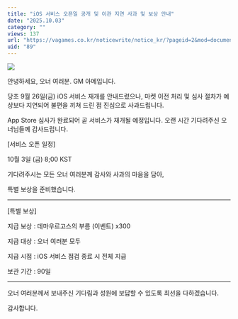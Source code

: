 ```yaml
---
title: "iOS 서비스 오픈일 공개 및 이관 지연 사과 및 보상 안내"
date: "2025.10.03"
category: ""
views: 137
url: "https://vagames.co.kr/noticewrite/notice_kr/?pageid=2&mod=document&uid=89"
uid: "89"
---
```


![](/images/news/live/kr/89-d2130392.png)

안녕하세요, 오너 여러분. GM 아메입니다.

  
당초 9월 26일(금) iOS 서비스 재개를 안내드렸으나, 마켓 이전 처리 및 심사 절차가 예상보다 지연되어 불편을 끼쳐 드린 점 진심으로 사과드립니다.

App Store 심사가 완료되어 곧 서비스가 재개될 예정입니다. 오랜 시간 기다려주신 오너님들께 감사드립니다.  
  
\[서비스 오픈 일정\]

10월 3일 (금) 8;00 KST  
  
  
  
  
기다려주시는 모든 오너 여러분께 감사와 사과의 마음을 담아,  
  
  
  
특별 보상을 준비했습니다.  
  
  
  

* * *

\[특별 보상\]  
  
  
  
  
지급 보상 : 데마우르고스의 부름 (이벤트) x300  
  
  
  
지급 대상 : 오너 여러분 모두  
  
  
  
지급 시점 : iOS 서비스 점검 종료 시 전체 지급  
  
  
  
보관 기간 : 90일  
  
  
  

* * *

오너 여러분께서 보내주신 기다림과 성원에 보답할 수 있도록 최선을 다하겠습니다.  
  
  
  
  
  
  
  
감사합니다.